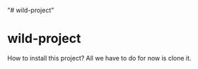 "# wild-project" 

# wild-project
How to install this project?
All we have to do for now is clone it.